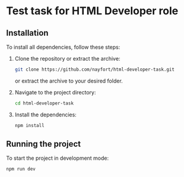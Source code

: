 # Test task for HTML Developer role

## Installation

To install all dependencies, follow these steps:

1. Clone the repository or extract the archive:
    ```bash
    git clone https://github.com/nayfort/html-developer-task.git
    ```
   or extract the archive to your desired folder.

2. Navigate to the project directory:
    ```bash
    cd html-developer-task
    ```

3. Install the dependencies:
    ```bash
    npm install
    ```

## Running the project

To start the project in development mode:

```bash
npm run dev

